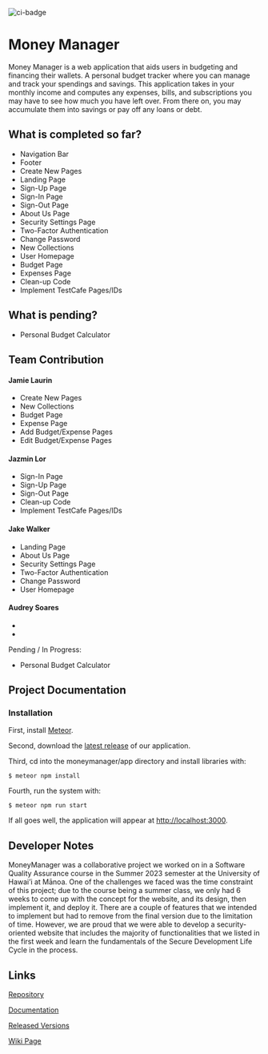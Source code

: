![ci-badge](https://github.com/3J-A/MoneyManager/actions/workflows/ci.yml/badge.svg)

# Money Manager 

Money Manager is a web application that aids users in budgeting and financing their wallets. A personal budget tracker where you can manage and track your spendings and savings. This application takes in your monthly income and computes any expenses, bills, and subscriptions you may have to see how much you have left over. From there on, you may accumulate them into savings or pay off any loans or debt.  

## What is completed so far?
* Navigation Bar
* Footer
* Create New Pages
* Landing Page
* Sign-Up Page
* Sign-In Page
* Sign-Out Page
* About Us Page
* Security Settings Page
* Two-Factor Authentication
* Change Password
* New Collections
* User Homepage
* Budget Page
* Expenses Page
* Clean-up Code
* Implement TestCafe Pages/IDs


## What is pending? 
* Personal Budget Calculator

## Team Contribution 
#### Jamie Laurin 
* Create New Pages
* New Collections
* Budget Page
* Expense Page
* Add Budget/Expense Pages
* Edit Budget/Expense Pages

#### Jazmin Lor 
* Sign-In Page
* Sign-Up Page
* Sign-Out Page
* Clean-up Code
* Implement TestCafe Pages/IDs

#### Jake Walker
* Landing Page
* About Us Page
* Security Settings Page
* Two-Factor Authentication
* Change Password
* User Homepage

#### Audrey Soares 
*
*

Pending / In Progress: 
* Personal Budget Calculator

## Project Documentation

### Installation 

First, install <a href="https://docs.meteor.com/install.html">Meteor</a>.

Second, download the [latest release](https://github.com/3J-A/MoneyManager/releases) of our application. 

Third, cd into the moneymanager/app directory and install libraries with:
```
$ meteor npm install
```

Fourth, run the system with:
```
$ meteor npm run start
```

If all goes well, the application will appear at <a href="http://localhost:3000">http://localhost:3000</a>.

## Developer Notes

MoneyManager was a collaborative project we worked on in a Software Quality Assurance course in the Summer 2023 semester at the University of Hawai’i at Mānoa. One of the challenges we faced was the time constraint of this project; due to the course being a summer class, we only had 6 weeks to come up with the concept for the website, and its design, then implement it, and deploy it. There are a couple of features that we intended to implement but had to remove from the final version due to the limitation of time. However, we are proud that we were able to develop a security-oriented website that includes the majority of functionalities that we listed in the first week and learn the fundamentals of the Secure Development Life Cycle in the process.

## Links
<a href="https://github.com/3J-A/MoneyManager">Repository</a>

<a href="https://github.com/3J-A/MoneyManager/blob/main/documentation.pdf">Documentation</a>

<a href="https://github.com/3J-A/MoneyManager/releases">Released Versions</a>

<a href="https://github.com/3J-A/MoneyManager/wiki">Wiki Page</a>
